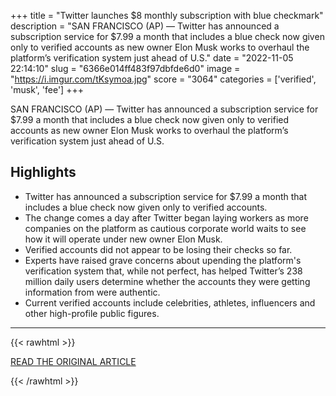 +++
title = "Twitter launches $8 monthly subscription with blue checkmark"
description = "SAN FRANCISCO (AP) — Twitter has announced a subscription service for $7.99 a month that includes a blue check now given only to verified accounts as new owner Elon Musk works to overhaul the platform’s verification system just ahead of U.S."
date = "2022-11-05 22:14:10"
slug = "6366e014ff483f97dbfde6d0"
image = "https://i.imgur.com/tKsymoa.jpg"
score = "3064"
categories = ['verified', 'musk', 'fee']
+++

SAN FRANCISCO (AP) — Twitter has announced a subscription service for $7.99 a month that includes a blue check now given only to verified accounts as new owner Elon Musk works to overhaul the platform’s verification system just ahead of U.S.

## Highlights

- Twitter has announced a subscription service for $7.99 a month that includes a blue check now given only to verified accounts.
- The change comes a day after Twitter began laying workers as more companies on the platform as cautious corporate world waits to see how it will operate under new owner Elon Musk.
- Verified accounts did not appear to be losing their checks so far.
- Experts have raised grave concerns about upending the platform's verification system that, while not perfect, has helped Twitter’s 238 million daily users determine whether the accounts they were getting information from were authentic.
- Current verified accounts include celebrities, athletes, influencers and other high-profile public figures.

---

{{< rawhtml >}}
  <p class="article-category">
    <a target="_blank" href="https://apnews.com/article/61cb431325991db18e4320bbd4831caf">READ THE ORIGINAL ARTICLE</a>
  </p>
{{< /rawhtml >}}
